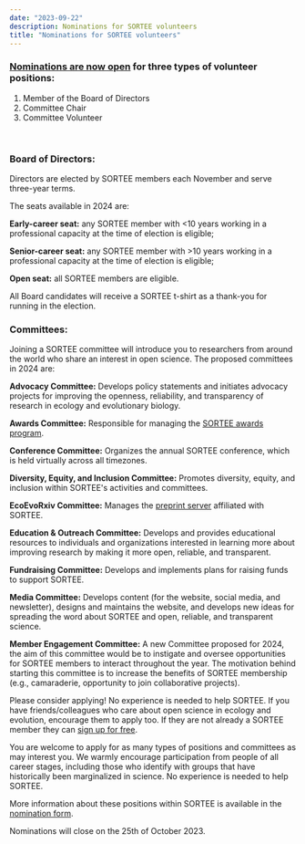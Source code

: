 ```yaml
---
date: "2023-09-22"
description: Nominations for SORTEE volunteers
title: "Nominations for SORTEE volunteers"
---
```


### [Nominations are now open](https://docs.google.com/forms/d/e/1FAIpQLSeixhd3NmpPM1SJfPuZMxLEy9nYrc5xbQ0Df9Lgy8z2m83sGA/viewform) for three types of volunteer positions:

1.  Member of the Board of Directors
2.  Committee Chair
3.  Committee Volunteer

 

### Board of Directors:

Directors are elected by SORTEE members each November and serve three-year terms.

The seats available in 2024 are:

**Early-career seat:** any SORTEE member with &lt;10 years working in a professional capacity at the time of election is eligible;

**Senior-career seat:** any SORTEE member with &gt;10 years working in a professional capacity at the time of election is eligible;

**Open seat:** all SORTEE members are eligible.

All Board candidates will receive a SORTEE t-shirt as a thank-you for running in the election.

### Committees:

Joining a SORTEE committee will introduce you to researchers from around the world who share an interest in open science. The proposed committees in 2024 are:

**Advocacy Committee:** Develops policy statements and initiates advocacy projects for improving the openness, reliability, and transparency of research in ecology and evolutionary biology.

**Awards Committee:** Responsible for managing the [SORTEE awards program](http://www.sortee.org/awards/).

**Conference Committee:** Organizes the annual SORTEE conference, which is held virtually across all timezones.

**Diversity, Equity, and Inclusion Committee:** Promotes diversity, equity, and inclusion within SORTEE's activities and committees.

**EcoEvoRxiv Committee:** Manages the [preprint server](https://www.ecoevorxiv.com) affiliated with SORTEE.

**Education & Outreach Committee:** Develops and provides educational resources to individuals and organizations interested in learning more about improving research by making it more open, reliable, and transparent.

**Fundraising Committee:** Develops and implements plans for raising funds to support SORTEE.

**Media Committee:** Develops content (for the website, social media, and newsletter), designs and maintains the website, and develops new ideas for spreading the word about SORTEE and open, reliable, and transparent science.

**Member Engagement Committee:** A new Committee proposed for 2024, the aim of this committee would be to instigate and oversee opportunities for SORTEE members to interact throughout the year. The motivation behind starting this committee is to increase the benefits of SORTEE membership (e.g., camaraderie, opportunity to join collaborative projects).

Please consider applying! No experience is needed to help SORTEE. If you have friends/colleagues who care about open science in ecology and evolution, encourage them to apply too. If they are not already a SORTEE member they can [sign up for free](https://www.joinit.org/o/sortee/).

You are welcome to apply for as many types of positions and committees as may interest you. We warmly encourage participation from people of all career stages, including those who identify with groups that have historically been marginalized in science. No experience is needed to help SORTEE.

More information about these positions within SORTEE is available in the [nomination form](https://docs.google.com/forms/d/e/1FAIpQLSeixhd3NmpPM1SJfPuZMxLEy9nYrc5xbQ0Df9Lgy8z2m83sGA/viewform).

Nominations will close on the 25th of October 2023.
